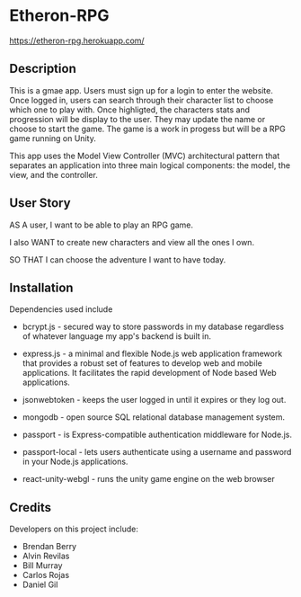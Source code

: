# Etheron-RPG

https://etheron-rpg.herokuapp.com/

## Description

This is a gmae app. Users must sign up for a login to enter the website. Once logged in, users can search through their character list to choose which one to play with. Once highligted, the characters stats and progression will be display to the user. They may update the name or choose to start the game. The game is a work in progess but will be a RPG game running on Unity.

This app uses the Model View Controller (MVC) architectural pattern that separates an application into three main logical components: the model, the view, and the controller.

## User Story

AS A user, I want to be able to play an RPG game.

I also WANT to create new characters and view all the ones I own.

SO THAT I can choose the adventure I want to have today.

## Installation

Dependencies used include
* bcrypt.js - secured way to store passwords in my database regardless of whatever language my app's backend is built in.

* express.js - a minimal and flexible Node.js web application framework that provides a robust set of features to develop web and mobile applications. It facilitates the rapid development of Node based Web applications.

* jsonwebtoken - keeps the user logged in until it expires or they log out.

* mongodb - open source SQL relational database management system.

* passport - is Express-compatible authentication middleware for Node.js.

* passport-local - lets users authenticate using a username and password in your Node.js applications.

* react-unity-webgl - runs the unity game engine on the web browser


## Credits

Developers on this project include:

* Brendan Berry
* Alvin Revilas
* Bill Murray
* Carlos Rojas
* Daniel Gil


